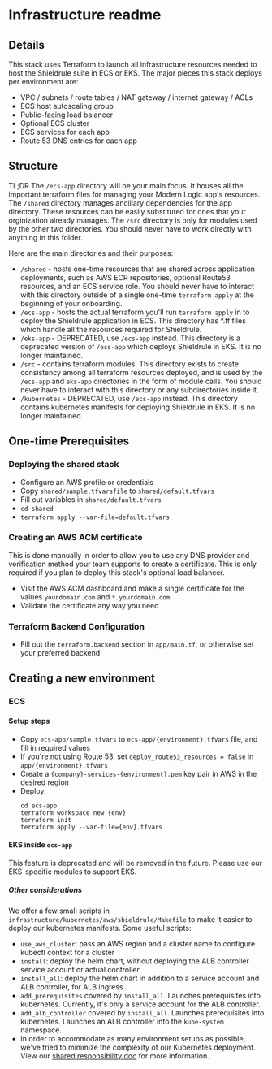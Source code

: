 # Infrastructure readme

## Details
This stack uses Terraform to launch all infrastructure resources needed to host the Shieldrule suite in ECS or EKS.
The major pieces this stack deploys per environment are:
- VPC / subnets / route tables / NAT gateway / internet gateway / ACLs
- ECS host autoscaling group
- Public-facing load balancer
- Optional ECS cluster
- ECS services for each app
- Route 53 DNS entries for each app


## Structure
TL;DR The `/ecs-app` directory will be your main focus. It houses all the important terraform files for managing your Modern Logic app's resources. The `/shared` directory manages ancillary dependencies for the app directory. These resources can be easily substituted for ones that your orginization already manages. The `/src` directory is only for modules used by the other two directories. You should never have to work directly with anything in this folder.

Here are the main directories and their purposes:
- `/shared` - hosts one-time resources that are shared across application deployments, such as AWS ECR repositories, optional Route53 resources, and an ECS service role.
You should never have to interact with this directory outside of a single one-time `terraform apply` at the beginning of your onboarding.
- `/ecs-app` - hosts the actual terraform you'll run `terraform apply` in to deploy the Shieldrule application in ECS. This directory has *.tf files which handle all the resources required for Shieldrule.
- `/eks-app` - DEPRECATED, use `/ecs-app` instead. This directory is a deprecated version of `/ecs-app` which deploys Shieldrule in EKS. It is no longer maintained.
- `/src` - contains terraform modules. This directory exists to create consistency among all terraform resources deployed, and is used by the `/ecs-app` and `eks-app` directories in the form of module calls.
You should never have to interact with this directory or any subdirectories inside it.
- `/kubernetes` - DEPRECATED, use `/ecs-app` instead. This directory contains kubernetes manifests for deploying Shieldrule in EKS. It is no longer maintained.


## One-time Prerequisites

### Deploying the shared stack
- Configure an AWS profile or credentials
- Copy `shared/sample.tfvarsfile` to `shared/default.tfvars`
- Fill out variables in `shared/default.tfvars`
- `cd shared`
- `terraform apply --var-file=default.tfvars`

### Creating an AWS ACM certificate
This is done manually in order to allow you to use any DNS provider and verification method your team supports to create a certificate. This is only required if you plan to deploy this stack's optional load balancer. 

- Visit the AWS ACM dashboard and make a single certificate for the values `yourdomain.com` and `*.yourdomain.com`
- Validate the certificate any way you need


### Terraform Backend Configuration
- Fill out the `terraform.backend` section in `app/main.tf`, or otherwise set your preferred backend

## Creating a new environment
### ECS
#### Setup steps
- Copy `ecs-app/sample.tfvars` to `ecs-app/{environment}.tfvars` file, and fill in required values
- If you're not using Route 53, set `deploy_route53_resources = false` in `app/{environment}.tfvars`
- Create a `{company}-services-{environment}.pem` key pair in AWS in the desired region
- Deploy:
  ```
  cd ecs-app
  terraform workspace new {env}
  terraform init
  terraform apply --var-file={env}.tfvars
  ```

#### EKS inside `ecs-app`
This feature is deprecated and will be removed in the future. Please use our EKS-specific modules to support EKS.

##### Other considerations
We offer a few small scripts in `infrastructure/kubernetes/aws/shieldrule/Makefile` to make it easier to deploy our kubernetes manifests. Some useful scripts:
- `use_aws_cluster`: pass an AWS region and a cluster name to configure kubectl context for a cluster
- `install`: deploy the helm chart, without deploying the ALB controller service account or actual controller
- `install_all`: deploy the helm chart in addition to a service account and ALB controller, for ALB ingress
- `add_prerequisites` covered by `install_all`. Launches prerequisites into kubernetes. Currently, it's only a service account for the ALB controller.
- `add_alb_controller` covered by `install_all`. Launches prerequisites into kubernetes. Launches an ALB controller into the `kube-system` namespace.
- In order to accommodate as many environment setups as possible, we've tried to minimize the complexity of our Kubernetes deployment. View our [shared responsibility doc](shared_responsibility.md) for more information.